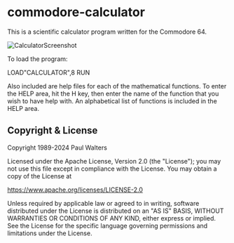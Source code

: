 # commodore-calculator

This is a scientific calculator program written for the Commodore 64.

![CalculatorScreenshot](https://github.com/user-attachments/assets/5727ba69-2e1d-4654-98ed-15aa7c978062)

To load the program:

LOAD"CALCULATOR",8
RUN

Also included are help files for each of the mathematical functions.  To enter the HELP area, hit the H key, then enter the name
of the function that you wish to have help with.  An alphabetical list of functions is included in the HELP area.

## Copyright & License

Copyright 1989-2024 Paul Walters

Licensed under the Apache License, Version 2.0 (the "License");
you may not use this file except in compliance with the License.
You may obtain a copy of the License at

<https://www.apache.org/licenses/LICENSE-2.0>

Unless required by applicable law or agreed to in writing, software
distributed under the License is distributed on an "AS IS" BASIS,
WITHOUT WARRANTIES OR CONDITIONS OF ANY KIND, either express or implied.
See the License for the specific language governing permissions and
limitations under the License.
